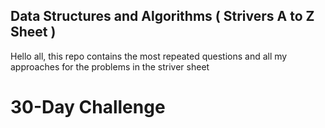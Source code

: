 ## Data Structures and Algorithms ( Strivers A to Z Sheet ) 
Hello all, this repo contains the most repeated questions and all my approaches for the problems in the striver sheet

# 30-Day Challenge
